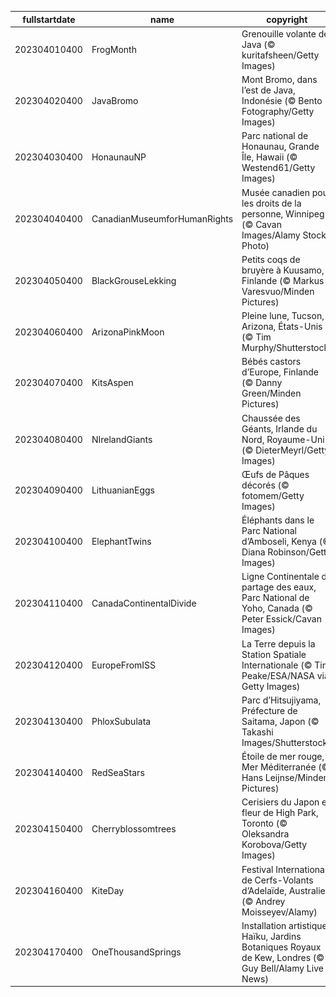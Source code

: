 |fullstartdate|name|copyright|title|image|
|--|--|--|--|--|
202304010400|FrogMonth|Grenouille volante de Java (© kuritafsheen/Getty Images)|Est-il vert de jalousie?|![](/fr-CA/2023/04/202304010400FrogMonth.jpg)|
202304020400|JavaBromo|Mont Bromo, dans l’est de Java, Indonésie (© Bento Fotography/Getty Images)|Un volcan qui semble flotter|![](/fr-CA/2023/04/202304020400JavaBromo.jpg)|
202304030400|HonaunauNP|Parc national de Honaunau, Grande Île, Hawaii (© Westend61/Getty Images)|Arc-en-ciel paradisiaque|![](/fr-CA/2023/04/202304030400HonaunauNP.jpg)|
202304040400|CanadianMuseumforHumanRights|Musée canadien pour les droits de la personne, Winnipeg (© Cavan Images/Alamy Stock Photo)|Où se trouvent ces passerelles lumineuses?|![](/fr-CA/2023/04/202304040400CanadianMuseumforHumanRights.jpg)|
202304050400|BlackGrouseLekking|Petits coqs de bruyère à Kuusamo, Finlande (© Markus Varesvuo/Minden Pictures)|C’est qui le plus beau?|![](/fr-CA/2023/04/202304050400BlackGrouseLekking.jpg)|
202304060400|ArizonaPinkMoon|Pleine lune, Tucson, Arizona, États-Unis (© Tim Murphy/Shutterstock)|Lune rose de printemps en Arizona|![](/fr-CA/2023/04/202304060400ArizonaPinkMoon.jpg)|
202304070400|KitsAspen|Bébés castors d’Europe, Finlande (© Danny Green/Minden Pictures)|Un constructeur de digues hors pair!|![](/fr-CA/2023/04/202304070400KitsAspen.jpg)|
202304080400|NIrelandGiants|Chaussée des Géants, Irlande du Nord, Royaume-Uni (© DieterMeyrl/Getty Images)|Une légende de Géants|![](/fr-CA/2023/04/202304080400NIrelandGiants.jpg)|
202304090400|LithuanianEggs|Œufs de Pâques décorés (© fotomem/Getty Images)|Pourquoi ces œufs sont-ils décorés?|![](/fr-CA/2023/04/202304090400LithuanianEggs.jpg)|
202304100400|ElephantTwins|Éléphants dans le Parc National d’Amboseli, Kenya (© Diana Robinson/Getty Images)|Un solide lien fraternel|![](/fr-CA/2023/04/202304100400ElephantTwins.jpg)|
202304110400|CanadaContinentalDivide|Ligne Continentale de partage des eaux, Parc National de Yoho, Canada (© Peter Essick/Cavan Images)|Un aperçu du parc national Yoho|![](/fr-CA/2023/04/202304110400CanadaContinentalDivide.jpg)|
202304120400|EuropeFromISS|La Terre depuis la Station Spatiale Internationale (© Tim Peake/ESA/NASA via Getty Images)|Une vue d’un autre monde|![](/fr-CA/2023/04/202304120400EuropeFromISS.jpg)|
202304130400|PhloxSubulata|Parc d’Hitsujiyama, Préfecture de Saitama, Japon (© Takashi Images/Shutterstock)|La vie en rose|![](/fr-CA/2023/04/202304130400PhloxSubulata.jpg)|
202304140400|RedSeaStars|Étoile de mer rouge, Mer Méditerranée (© Hans Leijnse/Minden Pictures)|Étoiles dans la lumière|![](/fr-CA/2023/04/202304140400RedSeaStars.jpg)|
202304150400|Cherryblossomtrees|Cerisiers du Japon en fleur de High Park, Toronto (© Oleksandra Korobova/Getty Images)|Une rue bordée de sakuras|![](/fr-CA/2023/04/202304150400Cherryblossomtrees.jpg)|
202304160400|KiteDay|Festival International de Cerfs-Volants d’Adelaïde, Australie (© Andrey Moisseyev/Alamy)|Prêts pour le décollage?|![](/fr-CA/2023/04/202304160400KiteDay.jpg)|
202304170400|OneThousandSprings|Installation artistique Haïku, Jardins Botaniques Royaux de Kew, Londres (© Guy Bell/Alamy Live News)|Poésie suspendue|![](/fr-CA/2023/04/202304170400OneThousandSprings.jpg)|
